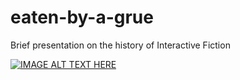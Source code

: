 # eaten-by-a-grue
Brief presentation on the history of Interactive Fiction

[![IMAGE ALT TEXT HERE](https://www.jeremyclewell.com/static/images/eaten-by-a-grue-hero.png)](https://www.youtube.com/watch?v=Z_1PME4wl2Y)
